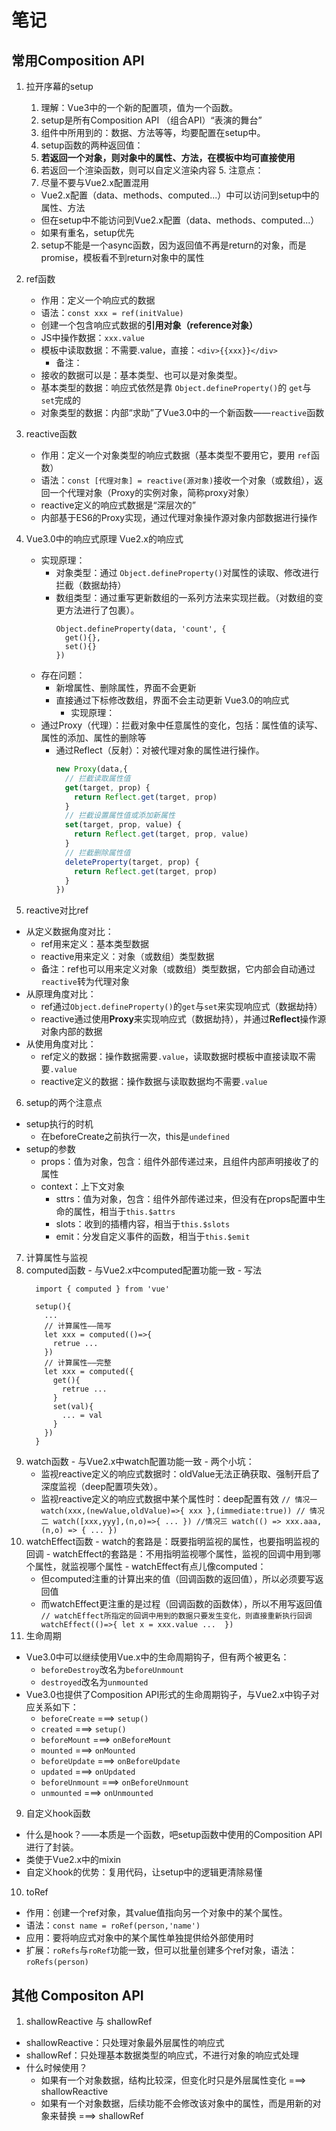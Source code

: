 # 笔记

## 常用Composition API

1. 拉开序幕的setup

   1. 理解：Vue3中的一个新的配置项，值为一个函数。
   2. setup是所有Composition API （组合API）“表演的舞台”
   3. 组件中所用到的：数据、方法等等，均要配置在setup中。
   4. setup函数的两种返回值：
   5. **若返回一个对象，则对象中的属性、方法，在模板中均可直接使用**
   6. 若返回一个渲染函数，则可以自定义渲染内容
      5. 注意点：
   7. 尽量不要与Vue2.x配置混用

   - Vue2.x配置（data、methods、computed...）中可以访问到setup中的属性、方法
   - 但在setup中不能访问到Vue2.x配置（data、methods、computed...）
   - 如果有重名，setup优先

   2. setup不能是一个async函数，因为返回值不再是return的对象，而是promise，模板看不到return对象中的属性
2. ref函数

   - 作用：定义一个响应式的数据
   - 语法：`const xxx = ref(initValue)`

   + 创建一个包含响应式数据的**引用对象（reference对象）**
   + JS中操作数据：`xxx.value`
   + 模板中读取数据：不需要.value，直接：`<div>{{xxx}}</div>`
     - 备注：
   + 接收的数据可以是：基本类型、也可以是对象类型。
   + 基本类型的数据：响应式依然是靠 `Object.defineProperty()`的 `get`与 `set`完成的
   + 对象类型的数据：内部“求助”了Vue3.0中的一个新函数——`reactive`函数
3. reactive函数

   - 作用：定义一个对象类型的响应式数据（基本类型不要用它，要用 `ref`函数）
   - 语法：`const [代理对象] = reactive(源对象)`接收一个对象（或数组），返回一个代理对象（Proxy的实例对象，简称proxy对象）
   - reactive定义的响应式数据是“深层次的”
   - 内部基于ES6的Proxy实现，通过代理对象操作源对象内部数据进行操作
4. Vue3.0中的响应式原理
   Vue2.x的响应式

   - 实现原理：
     + 对象类型：通过 `Object.defineProperty()`对属性的读取、修改进行拦截（数据劫持）
     + 数组类型：通过重写更新数组的一系列方法来实现拦截。（对数组的变更方法进行了包裹）。
       ```
       Object.defineProperty(data, 'count', {
         get(){},
         set(){}
       })
       ```
   - 存在问题：
     + 新增属性、删除属性，界面不会更新
     + 直接通过下标修改数组，界面不会主动更新
       Vue3.0的响应式
       - 实现原理：

   + 通过Proxy（代理）：拦截对象中任意属性的变化，包括：属性值的读写、属性的添加、属性的删除等
     + 通过Reflect（反射）：对被代理对象的属性进行操作。
       ```javascript
       new Proxy(data,{
         // 拦截读取属性值
         get(target, prop) {
           return Reflect.get(target, prop)
         }
         // 拦截设置属性值或添加新属性
         set(target, prop, value) {
           return Reflect.get(target, prop, value)
         }
         // 拦截删除属性值
         deleteProperty(target, prop) {
           return Reflect.get(target, prop)
         }
       })
       ```
5. reactive对比ref
  - 从定义数据角度对比：
    + ref用来定义：基本类型数据
    + reactive用来定义：对象（或数组）类型数据
    + 备注：ref也可以用来定义对象（或数组）类型数据，它内部会自动通过`reactive`转为代理对象
  - 从原理角度对比：
    + ref通过`Object.defineProperty()`的`get`与`set`来实现响应式（数据劫持）
    + reactive通过使用**Proxy**来实现响应式（数据劫持），并通过**Reflect**操作源对象内部的数据
  - 从使用角度对比：
    + ref定义的数据：操作数据需要`.value`，读取数据时模板中直接读取不需要`.value`
    + reactive定义的数据：操作数据与读取数据均不需要`.value`
6. setup的两个注意点
  - setup执行的时机
    + 在beforeCreate之前执行一次，this是`undefined`
  - setup的参数
    + props：值为对象，包含：组件外部传递过来，且组件内部声明接收了的属性
    + context：上下文对象
      + sttrs：值为对象，包含：组件外部传递过来，但没有在props配置中生命的属性，相当于`this.$attrs`
      + slots：收到的插槽内容，相当于`this.$slots`
      + emit：分发自定义事件的函数，相当于`this.$emit`
7. 计算属性与监视
  1. computed函数
    - 与Vue2.x中computed配置功能一致
    - 写法
      ```
        import { computed } from 'vue'

        setup(){
          ...
          // 计算属性——简写
          let xxx = computed(()=>{
            retrue ...
          })
          // 计算属性——完整
          let xxx = computed({
            get(){
              retrue ...
            }
            set(val){
              ... = val
            }
          })
        }
      ```
  2. watch函数
    - 与Vue2.x中watch配置功能一致
    - 两个小坑：
      + 监视reactive定义的响应式数据时：oldValue无法正确获取、强制开启了深度监视（deep配置项失效）。
      + 监视reactive定义的响应式数据中某个属性时：deep配置有效
    ```
      // 情况一
      watch(xxx,(newValue,oldValue)=>{
        xxx
      },(immediate:true))
      // 情况二
      watch([xxx,yyy],(n,o)=>{
        ...
      })
      //情况三
      watch(() => xxx.aaa,(n,o) => {
        ...
      })
    ```
  3. watchEffect函数
    - watch的套路是：既要指明监视的属性，也要指明监视的回调
    - watchEffect的套路是：不用指明监视哪个属性，监视的回调中用到哪个属性，就监视哪个属性
    - watchEffect有点儿像computed：
      + 但computed注重的计算出来的值（回调函数的返回值），所以必须要写返回值
      + 而watchEffect更注重的是过程（回调函数的函数体），所以不用写返回值
    ```
      // watchEffect所指定的回调中用到的数据只要发生变化，则直接重新执行回调
      watchEffect(()=>{
        let x = xxx.value
        ... 
      })
    ```
8. 生命周期
  - Vue3.0中可以继续使用Vue.x中的生命周期钩子，但有两个被更名：
    + `beforeDestroy`改名为`beforeUnmount`
    + `destroyed`改名为`unmounted`
  - Vue3.0也提供了Composition API形式的生命周期钩子，与Vue2.x中钩子对应关系如下：
    + `beforeCreate` ===> `setup()`
    + `created` ===> `setup()`
    + `beforeMount` ===> `onBeforeMount`
    + `mounted` ===> `onMounted`
    + `beforeUpdate` ===> `onBeforeUpdate`
    + `updated` ===> `onUpdated`
    + `beforeUnmount` ===> `onBeforeUnmount`
    + `unmounted` ===> `onUnmounted`
9. 自定义hook函数
  - 什么是hook？——本质是一个函数，吧setup函数中使用的Composition API进行了封装。
  - 类使于Vue2.x中的mixin
  - 自定义hook的优势：复用代码，让setup中的逻辑更清除易懂
10. toRef
  - 作用：创建一个ref对象，其value值指向另一个对象中的某个属性。
  - 语法：`const name = roRef(person,'name')`
  - 应用：要将响应式对象中的某个属性单独提供给外部使用时
  - 扩展：`roRefs`与`roRef`功能一致，但可以批量创建多个ref对象，语法：`roRefs(person)`

## 其他 Compositon API
1. shallowReactive 与 shallowRef
  - shallowReactive：只处理对象最外层属性的响应式
  - shallowRef：只处理基本数据类型的响应式，不进行对象的响应式处理
  - 什么时候使用？
    + 如果有一个对象数据，结构比较深，但变化时只是外层属性变化 ===> shallowReactive
    + 如果有一个对象数据，后续功能不会修改该对象中的属性，而是用新的对象来替换 ===> shallowRef